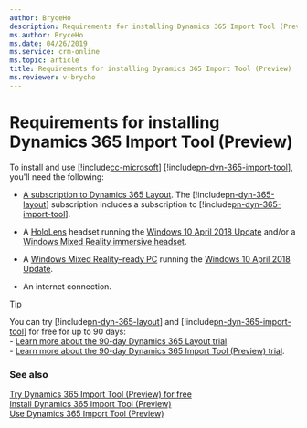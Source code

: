 ```yaml
---
author: BryceHo
description: Requirements for installing Dynamics 365 Import Tool (Preview)
ms.author: BryceHo
ms.date: 04/26/2019
ms.service: crm-online
ms.topic: article
title: Requirements for installing Dynamics 365 Import Tool (Preview)
ms.reviewer: v-brycho
---
```


# Requirements for installing Dynamics 365 Import Tool (Preview)

To install and use [!include[cc-microsoft](../includes/cc-microsoft.md)] [!include[pn-dyn-365-import-tool](../includes/pn-dyn-365-import-tool.md)], you'll need the following:

- [A subscription to Dynamics 365 Layout](https://docs.microsoft.com/en-us/dynamics365/mixed-reality/layout/buy-and-deploy-layout). The 
[!include[pn-dyn-365-layout](../includes/pn-dyn-365-layout.md)] subscription includes a subscription to [!include[pn-dyn-365-import-tool](../includes/pn-dyn-365-import-tool.md)].
 
- A [HoloLens](https://www.microsoft.com/hololens) headset running the [Windows 10 April 2018 Update](https://support.microsoft.com/en-us/help/12643) and/or a [Windows Mixed Reality immersive headset](https://www.microsoft.com/en-us/windows/windows-mixed-reality). 

- A [Windows Mixed Reality–ready PC](https://www.microsoft.com/en-us/windows/windows-mixed-reality-devices#wmrpcs) running the [Windows 10 April 2018 Update](https://support.microsoft.com/en-us/help/12643).

- An internet connection.

 > [!TIP] 
  > You can try [!include[pn-dyn-365-layout](../includes/pn-dyn-365-layout.md)] and [!include[pn-dyn-365-import-tool](../includes/pn-dyn-365-import-tool.md)] for free for up to 90 days:<br>- [Learn more about the 90-day Dynamics 365 Layout trial](https://docs.microsoft.com/en-us/dynamics365/mixed-reality/layout/try-layout-free).<br>- [Learn more about the 90-day Dynamics 365 Import Tool (Preview) trial](try-import-tool-free.md).

### See also
[Try Dynamics 365 Import Tool (Preview) for free](try-import-tool-free.md)<br>
[Install Dynamics 365 Import Tool (Preview)](install.md)<br>
[Use Dynamics 365 Import Tool (Preview)](import-tool.md)
